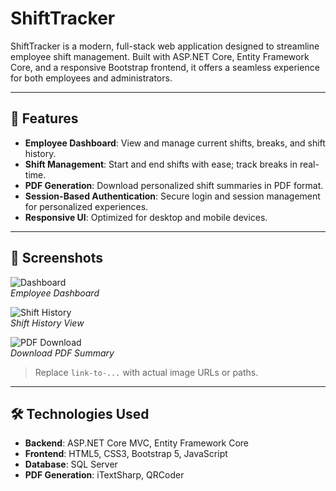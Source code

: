 # ShiftTracker

ShiftTracker is a modern, full-stack web application designed to streamline employee shift management. Built with ASP.NET Core, Entity Framework Core, and a responsive Bootstrap frontend, it offers a seamless experience for both employees and administrators.

---

## 🚀 Features

- **Employee Dashboard**: View and manage current shifts, breaks, and shift history.
- **Shift Management**: Start and end shifts with ease; track breaks in real-time.
- **PDF Generation**: Download personalized shift summaries in PDF format.
- **Session-Based Authentication**: Secure login and session management for personalized experiences.
- **Responsive UI**: Optimized for desktop and mobile devices.

---

## 📸 Screenshots

![Dashboard](link-to-dashboard-screenshot)  
*Employee Dashboard*

![Shift History](link-to-shift-history-screenshot)  
*Shift History View*

![PDF Download](link-to-pdf-download-screenshot)  
*Download PDF Summary*

> Replace `link-to-...` with actual image URLs or paths.

---

## 🛠️ Technologies Used

- **Backend**: ASP.NET Core MVC, Entity Framework Core
- **Frontend**: HTML5, CSS3, Bootstrap 5, JavaScript
- **Database**: SQL Server
- **PDF Generation**: iTextSharp, QRCoder
